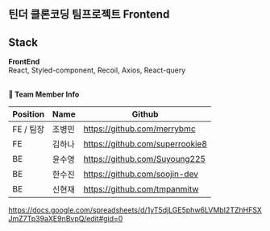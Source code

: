 ## 틴더 클론코딩 팀프로젝트 Frontend


## Stack

**FrontEnd** <br/>
React, Styled-component, Recoil, Axios, React-query <br/>
<br/>

**👩 Team Member Info**

| Position  | Name   | Github                          |
| --------- | ------ | ------------------------------- |
| FE / 팀장 | 조병민 | https://github.com/merrybmc     |
| FE        | 김하나 | https://github.com/superrookie8      |
| BE        | 윤수영 | https://github.com/Suyoung225      |
| BE        | 한수진 | https://github.com/soojin-dev |
| BE        | 신현재 | https://github.com/tmpanmitw |


https://docs.google.com/spreadsheets/d/1yT5djLGE5phw6LVMbI2TZhHFSXJmZ7Tp39aXE9nBvpQ/edit#gid=0
